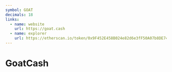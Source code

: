 ```yaml
---
symbol: GOAT
decimals: 18
links:
  - name: website
    url: https://goat.cash
  - name: explorer
    url: https://etherscan.io/token/0x9F452E458B024e82d6e3fF50A07b8DE74c988523
---
```


# GoatCash
